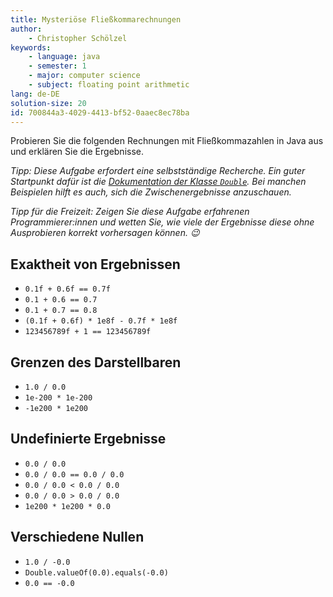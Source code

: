 ```yaml
---
title: Mysteriöse Fließkommarechnungen
author:
    - Christopher Schölzel
keywords:
    - language: java
    - semester: 1
    - major: computer science
    - subject: floating point arithmetic
lang: de-DE
solution-size: 20
id: 700844a3-4029-4413-bf52-0aaec8ec78ba
---
```


Probieren Sie die folgenden Rechnungen mit Fließkommazahlen in Java aus und erklären Sie die Ergebnisse.

*Tipp: Diese Aufgabe erfordert eine selbstständige Recherche.
Ein guter Startpunkt dafür ist die [Dokumentation der Klasse `Double`](https://docs.oracle.com/en/java/javase/17/docs/api/java.base/java/lang/Double.html#equivalenceRelation).
Bei manchen Beispielen hilft es auch, sich die Zwischenergebnisse anzuschauen.*

*Tipp für die Freizeit: Zeigen Sie diese Aufgabe erfahrenen Programmierer:innen und wetten Sie, wie viele der Ergebnisse diese ohne Ausprobieren korrekt vorhersagen können. 😉*

## Exaktheit von Ergebnissen

* `0.1f + 0.6f == 0.7f`
* `0.1 + 0.6 == 0.7`
* `0.1 + 0.7 == 0.8`
* `(0.1f + 0.6f) * 1e8f - 0.7f * 1e8f`
* `123456789f + 1 == 123456789f`

## Grenzen des Darstellbaren

* `1.0 / 0.0`
* `1e-200 * 1e-200`
* `-1e200 * 1e200`

## Undefinierte Ergebnisse

* `0.0 / 0.0`
* `0.0 / 0.0 == 0.0 / 0.0`
* `0.0 / 0.0 < 0.0 / 0.0`
* `0.0 / 0.0 > 0.0 / 0.0`
* `1e200 * 1e200 * 0.0`

## Verschiedene Nullen

* `1.0 / -0.0`
* `Double.valueOf(0.0).equals(-0.0)`
* `0.0 == -0.0`
